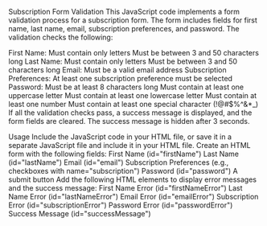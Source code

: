 Subscription Form Validation
This JavaScript code implements a form validation process for a subscription form. The form includes fields for first name, last name, email, subscription preferences, and password. The validation checks the following:

First Name:
Must contain only letters
Must be between 3 and 50 characters long
Last Name:
Must contain only letters
Must be between 3 and 50 characters long
Email:
Must be a valid email address
Subscription Preferences:
At least one subscription preference must be selected
Password:
Must be at least 8 characters long
Must contain at least one uppercase letter
Must contain at least one lowercase letter
Must contain at least one number
Must contain at least one special character (!@#$%^&*_)
If all the validation checks pass, a success message is displayed, and the form fields are cleared. The success message is hidden after 3 seconds.

Usage
Include the JavaScript code in your HTML file, or save it in a separate JavaScript file and include it in your HTML file.
Create an HTML form with the following fields:
First Name (id="firstName")
Last Name (id="lastName")
Email (id="email")
Subscription Preferences (e.g., checkboxes with name="subscription")
Password (id="password")
A submit button
Add the following HTML elements to display error messages and the success message:
First Name Error (id="firstNameError")
Last Name Error (id="lastNameError")
Email Error (id="emailError")
Subscription Error (id="subscriptionError")
Password Error (id="passwordError")
Success Message (id="successMessage")